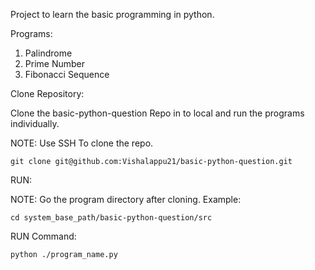 Project to learn the basic programming in python.

Programs:

1. Palindrome
2. Prime Number
3. Fibonacci Sequence

Clone Repository:

Clone the basic-python-question Repo in to local and run the programs individually.

NOTE: Use SSH To clone the repo.

	git clone git@github.com:Vishalappu21/basic-python-question.git

RUN:

NOTE: Go the program directory after cloning.
Example:

	cd system_base_path/basic-python-question/src

 RUN Command:

	python ./program_name.py
